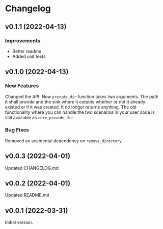 # Changelog

## v0.1.1 (2022-04-13)

### Improvements
* Better readme
* Added unit tests

## v0.1.0 (2022-04-13)

### New Features
Changed the API. Now `provide_dir` function takes two arguments. The path it shall provide and the sink where it outputs whether or not it already existed or if it was created. It no longer returns anything. The old functionality where you can handle the two scenarios in your user code is still available as `core_provide_dir`.

### Bug Fixes
Removed an accidental dependency on `remove_directory`

## v0.0.3 (2022-04-01)

Updated CHANGELOG.md

## v0.0.2 (2022-04-01)

Updated README.md

## v0.0.1 (2022-03-31)

Initial version.
